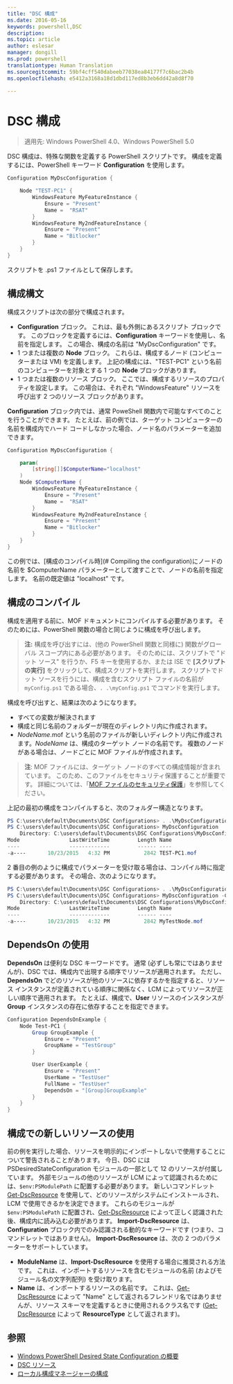 ```yaml
---
title: "DSC 構成"
ms.date: 2016-05-16
keywords: powershell,DSC
description: 
ms.topic: article
author: eslesar
manager: dongill
ms.prod: powershell
translationtype: Human Translation
ms.sourcegitcommit: 59bf4cff540dabeeb77038ea84177f7c6bac2b4b
ms.openlocfilehash: e5412a3168a18d1dbd117ed8b3eb6dd42a8d8f70

---
```


# DSC 構成

>適用先: Windows PowerShell 4.0、Windows PowerShell 5.0

DSC 構成は、特殊な関数を定義する PowerShell スクリプトです。 構成を定義するには、PowerShell キーワード __Configuration__ を使用します。

```powershell
Configuration MyDscConfiguration {

    Node "TEST-PC1" {
        WindowsFeature MyFeatureInstance {
            Ensure = "Present"
            Name =  "RSAT"
        }
        WindowsFeature My2ndFeatureInstance {
            Ensure = "Present"
            Name = "Bitlocker"
        }
    }
}
```

スクリプトを .ps1 ファイルとして保存します。

## 構成構文

構成スクリプトは次の部分で構成されます。

- **Configuration** ブロック。 これは、最も外側にあるスクリプト ブロックです。 このブロックを定義するには、**Configuration** キーワードを使用し、名前を指定します。 この場合、構成の名前は "MyDscConfiguration" です。
- 1 つまたは複数の **Node** ブロック。 これらは、構成するノード (コンピューターまたは VM) を定義します。 上記の構成には、"TEST-PC1" という名前のコンピューターを対象とする 1 つの **Node** ブロックがあります。
- 1 つまたは複数のリソース ブロック。 ここでは、構成するリソースのプロパティを設定します。 この場合は、それぞれ "WindowsFeature" リソースを呼び出す 2 つのリソース ブロックがあります。

**Configuration** ブロック内では、通常 PoweShell 関数内で可能なすべてのことを行うことができます。 たとえば、前の例では、ターゲット コンピューターの名前を構成内でハード コードしなかった場合、ノード名のパラメーターを追加できます。

```powershell
Configuration MyDscConfiguration {

    param(
        [string[]]$ComputerName="localhost"
    )
    Node $ComputerName {
        WindowsFeature MyFeatureInstance {
            Ensure = "Present"
            Name =  "RSAT"
        }
        WindowsFeature My2ndFeatureInstance {
            Ensure = "Present"
            Name = "Bitlocker"
        }
    }
}
```

この例では、[構成のコンパイル時](# Compiling the configuration)にノードの名前を $ComputerName パラメーターとして渡すことで、ノードの名前を指定します。 名前の既定値は "localhost" です。

## 構成のコンパイル
構成を適用する前に、MOF ドキュメントにコンパイルする必要があります。 そのためには、PowerShell 関数の場合と同じように構成を呼び出します。
>__注:__ 構成を呼び出すには、(他の PowerShell 関数と同様に) 関数がグローバル スコープ内にある必要があります。 そのためには、スクリプトで "ドット ソース" を行うか、F5 キーを使用するか、または ISE で __[スクリプトの実行]__ をクリックして、構成スクリプトを実行します。 スクリプトでドット ソースを行うには、構成を含むスクリプト ファイルの名前が `myConfig.ps1` である場合、`. .\myConfig.ps1` でコマンドを実行します。

構成を呼び出すと、結果は次のようになります。

- すべての変数が解決されます 
- 構成と同じ名前のフォルダーが現在のディレクトリ内に作成されます。
- _NodeName_.mof という名前のファイルが新しいディレクトリ内に作成されます。_NodeName_ は、構成のターゲット ノードの名前です。 複数のノードがある場合は、ノードごとに MOF ファイルが作成されます。

>__注__: MOF ファイルには、ターゲット ノードのすべての構成情報が含まれています。 このため、このファイルをセキュリティ保護することが重要です。 詳細については、「[MOF ファイルのセキュリティ保護](secureMOF.md)」を参照してください。

上記の最初の構成をコンパイルすると、次のフォルダー構造となります。

```powershell
PS C:\users\default\Documents\DSC Configurations> . .\MyDscConfiguration.ps1
PS C:\users\default\Documents\DSC Configurations> MyDscConfiguration
    Directory: C:\users\default\Documents\DSC Configurations\MyDscConfiguration
Mode                LastWriteTime         Length Name                                                                                              
----                -------------         ------ ----                                                                                         
-a----       10/23/2015   4:32 PM           2842 TEST-PC1.mof
```  

2 番目の例のように構成でパラメーターを受け取る場合は、コンパイル時に指定する必要があります。 その場合、次のようになります。

```powershell
PS C:\users\default\Documents\DSC Configurations> . .\MyDscConfiguration.ps1
PS C:\users\default\Documents\DSC Configurations> MyDscConfiguration -ComputerName 'MyTestNode'
    Directory: C:\users\default\Documents\DSC Configurations\MyDscConfiguration
Mode                LastWriteTime         Length Name                                                                                              
----                -------------         ------ ----                                                                                         
-a----       10/23/2015   4:32 PM           2842 MyTestNode.mof
```      

## DependsOn の使用
__DependsOn__ は便利な DSC キーワードです。 通常 (必ずしも常にではありませんが)、DSC では、構成内で出現する順序でリソースが適用されます。 ただし、__DependsOn__ でどのリソースが他のリソースに依存するかを指定すると、リソース インスタンスが定義されている順序に関係なく、LCM によってリソースが正しい順序で適用されます。 たとえば、構成で、__User__ リソースのインスタンスが __Group__ インスタンスの存在に依存することを指定できます。

```powershell
Configuration DependsOnExample {
    Node Test-PC1 {
        Group GroupExample {
            Ensure = "Present"
            GroupName = "TestGroup"
        }

        User UserExample {
            Ensure = "Present"
            UserName = "TestUser"
            FullName = "TestUser"
            DependsOn = "[Group]GroupExample"
        }
    }
}
```

## 構成での新しいリソースの使用
前の例を実行した場合、リソースを明示的にインポートしないで使用することについて警告されることがあります。
今日、DSC には PSDesiredStateConfiguration モジュールの一部として 12 のリソースが付属しています。 外部モジュールの他のリソースが LCM によって認識されるためには、`$env:PSModulePath` に配置する必要があります。 新しいコマンドレット [Get-DscResource](https://technet.microsoft.com/en-us/library/dn521625.aspx) を使用して、どのリソースがシステムにインストールされ、LCM で使用できるかを決定できます。 これらのモジュールが `$env:PSModulePath` に配置され、[Get-DscResource](https://technet.microsoft.com/en-us/library/dn521625.aspx) によって正しく認識された後、構成内に読み込む必要があります。 __Import-DscResource__ は、__Configuration__ ブロック内でのみ認識される動的なキーワードです (つまり、コマンドレットではありません)。 __Import-DscResource__ は、次の 2 つのパラメーターをサポートしています。
* __ModuleName__ は、__Import-DscResource__ を使用する場合に推奨される方法です。 これは、インポートするリソースを含むモジュールの名前 (およびモジュール名の文字列配列) を受け取ります。 
* __Name__ は、インポートするリソースの名前です。 これは、[Get-DscResource](https://technet.microsoft.com/en-us/library/dn521625.aspx) によって "Name" として返されるフレンドリ名ではありませんが、リソース スキーマを定義するときに使用されるクラス名です ([Get-DscResource](https://technet.microsoft.com/en-us/library/dn521625.aspx) によって __ResourceType__ として返されます)。 

## 参照
* [Windows PowerShell Desired State Configuration の概要](overview.md)
* [DSC リソース](resources.md)
* [ローカル構成マネージャーの構成](metaConfig.md)




<!--HONumber=Jul16_HO1-->


